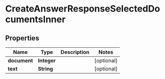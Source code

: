 

# CreateAnswerResponseSelectedDocumentsInner


## Properties

| Name | Type | Description | Notes |
|------------ | ------------- | ------------- | -------------|
|**document** | **Integer** |  |  [optional] |
|**text** | **String** |  |  [optional] |



